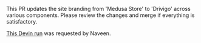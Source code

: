 This PR updates the site branding from 'Medusa Store' to 'Drivigo' across various components. Please review the changes and merge if everything is satisfactory.

[This Devin run](https://staging.itsdev.in/devin/78cdab5ece8e4ae4ba3a6d1f93e1b1ca) was requested by Naveen.
